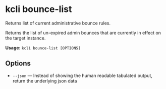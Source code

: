 # kcli bounce-list


Returns list of current administrative bounce rules.

Returns the list of un-expired admin bounces that are currently in effect on the target instance.


**Usage:** `kcli bounce-list [OPTIONS]`

## Options


* `--json` — Instead of showing the human readable tabulated output, return the underlying json data



